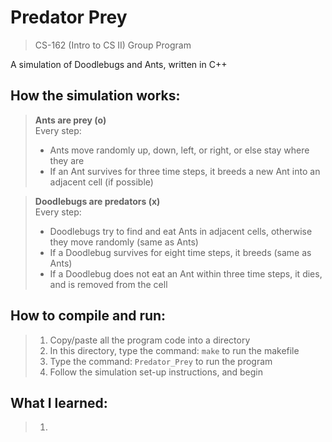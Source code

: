 # Predator Prey
> CS-162 (Intro to CS II) Group Program  

A simulation of Doodlebugs and Ants, written in C++

## How the simulation works:
> **Ants are prey (o)**  
> Every step:
> - Ants move randomly up, down, left, or right, or else stay where they are
> - If an Ant survives for three time steps, it breeds a new Ant into an adjacent cell (if possible)  

> **Doodlebugs are predators (x)**  
> Every step:
> - Doodlebugs try to find and eat Ants in adjacent cells, otherwise they move randomly (same as Ants)
> - If a Doodlebug survives for eight time steps, it breeds (same as Ants)
> - If a Doodlebug does not eat an Ant within three time steps, it dies, and is removed from the cell

## How to compile and run:
> 1. Copy/paste all the program code into a directory
> 2. In this directory, type the command: `make` to run the makefile
> 3. Type the command: `Predator_Prey` to run the program
> 4. Follow the simulation set-up instructions, and begin

## What I learned:
> 1. 
